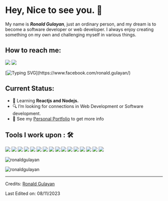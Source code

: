
# Hey, Nice to see you. 👋

My name is ***Ronald Gulayan***, just an ordinary person, and my dream is to become a software developer or web developer. I always enjoy creating something on my own and challenging myself in various things.

## How to reach me: 
[![](https://img.shields.io/badge/Gmail-ronaldgulayan00@gmail.com-red)](mailto:ronaldgulayan00@gmail.com)
[![](https://img.shields.io/badge/Facebook-RonaldGulayan-blue)](https://www.facebook.com/ronald.gulayan)

[![Typing SVG](https://readme-typing-svg.herokuapp.com?font=Fira+Code&pause=1000&color=2BF709&background=000000D2&center=true&vCenter=true&width=435&lines=I'm+Ronald+Gulayan%2C+20+years+old.;Future+Software+dev+or+Web+dev.;I+love+coding+and+playing+ol+games.)](https://www.facebook.com/ronald.gulayan/)

## Current Status:

- 💼 Learning **Reactjs and Nodejs.**
- 🔍 I’m looking for connections in Web Development or Software development.
- 👀 See my [Personal Portfolio](https://ronaldgulayan.github.io/app/) to get more info

## Tools I work upon : 🛠
<img src="https://img.shields.io/badge/html5-%23E34F26.svg?style=for-the-badge&logo=html5&logoColor=white"> <img src="https://img.shields.io/badge/css3%20-%2314354C.svg?&style=for-the-badge&logo=css3&logoColor=white"> <img src="https://img.shields.io/badge/javascript%20-%23323330.svg?&style=for-the-badge&logo=javascript&logoColor=%23F7DF1E"> <img src="https://img.shields.io/badge/PHP%20-%23777BB4.svg?&style=for-the-badge&logo=php&logoColor=white"> <img src="https://img.shields.io/badge/react-%2320232a.svg?style=for-the-badge&logo=react&logoColor=%2361DAFB"> <img src="https://img.shields.io/badge/github-181717.svg?&style=for-the-badge&logo=github&logoColor=white"> <img src="https://img.shields.io/badge/node.js%20-%23008CC1.svg?&style=for-the-badge&logo=node.js&logoColor=white"> <img src="https://img.shields.io/badge/git%20-%23F05032.svg?&style=for-the-badge&logo=git&logoColor=white"/> <img src="http://img.shields.io/badge/-VS%20Code-000000?style=for-the-badge&logo=Visual-studio-code&logoColor=blue"> <img src="https://img.shields.io/badge/Canva-%2300C4CC.svg?style=for-the-badge&logo=Canva&logoColor=white"> <img src="https://img.shields.io/badge/figma-%23F24E1E.svg?style=for-the-badge&logo=figma&logoColor=white"> <img src="https://img.shields.io/badge/Eclipse-FE7A16.svg?style=for-the-badge&logo=Eclipse&logoColor=white"> <img src="https://img.shields.io/badge/.NET-512BD4.svg?style=for-the-badge&logo=.NET&logoColor=white"> <img src="https://img.shields.io/badge/python-3776AB.svg?style=for-the-badge&logo=python&logoColor=white"> <img src="https://img.shields.io/badge/csharp-239120.svg?style=for-the-badge&logo=csharp&logoColor=white"> <img src="https://img.shields.io/badge/mysql-239120.svg?style=for-the-badge&logo=mysql&logoColor=white">

<p><img align="center" src="https://github-readme-stats.vercel.app/api/top-langs?username=ronaldgulayan&show_icons=true&locale=en&layout=compact" alt="ronaldgulayan" /></p>

<p><img align="center" src="https://github-readme-streak-stats.herokuapp.com/?user=ronaldgulayan&" alt="ronaldgulayan" /></p>

-----
Credits: [Ronald Gulayan](https://www.facebook.com/ronald.gulayan)

Last Edited on: 08/11/2023
